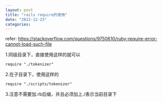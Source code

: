 ```yaml
---
layout: post
title: "rails require的使用"
date: "2022-12-23"
categories: 
---
```

<p>refer: <a href="https://stackoverflow.com/questions/9750610/ruby-require-error-cannot-load-such-file">https://stackoverflow.com/questions/9750610/ruby-require-error-cannot-load-such-file</a></p>

<p>1.同级目录下，直接使用这样的就可以</p>

<pre>
<code>require &quot;./tokenizer&quot;</code></pre>

<p>2.在子目录下，使用这样的</p>

<pre>
<code>require &quot;./scripts/tokenizer&quot;</code></pre>

<p>3.注意不需要加.rb后缀，并且必须加上./表示当前目录下</p>

